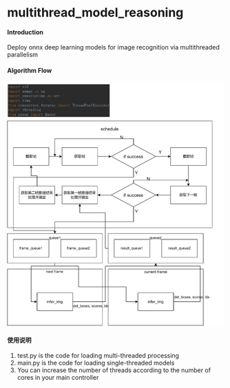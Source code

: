 # multithread_model_reasoning

#### Introduction
Deploy onnx deep learning models for image recognition via multithreaded parallelism

#### Algorithm Flow
![输入图片说明](%E6%B5%81%E7%A8%8B%E5%9B%BE%E5%A4%9A%E7%BA%BF%E7%A8%8Bonnx.jpg)

#### 使用说明
1. test.py is the code for loading multi-threaded processing
2. main.py is the code for loading single-threaded models
3. You can increase the number of threads according to the number of cores in your main controller

